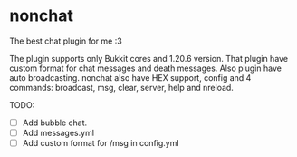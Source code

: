 # nonchat
 The best chat plugin for me :3

The plugin supports only Bukkit cores and 1.20.6 version.
That plugin have custom format for chat messages and death messages. Also plugin have auto broadcasting.
nonchat also have HEX support, config and 4 commands: broadcast, msg, clear, server, help and nreload.

TODO:
- [ ] Add bubble chat.
- [ ] Add messages.yml
- [ ] Add custom format for /msg in config.yml